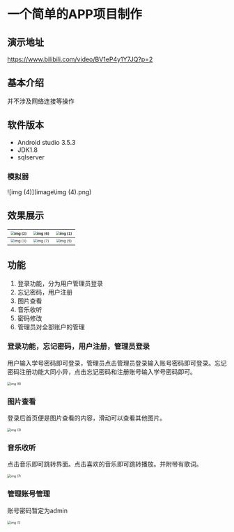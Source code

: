 # 一个简单的APP项目制作

## 演示地址

https://www.bilibili.com/video/BV1eP4y1Y7JQ?p=2

## 基本介绍

并不涉及网络连接等操作

## 软件版本

- Android studio 3.5.3
- JDK1.8
- sqlserver

### 模拟器

![img (4)](image\img (4).png)

## 效果展示

| <img src="E:\GitHub\ssm-4k-wallpaper-2\image\img (2).png" alt="img (2)" style="zoom: 50%;" /> | <img src="E:\GitHub\ssm-4k-wallpaper-2\image\img (6).png" alt="img (6)" style="zoom:50%;" /> | <img src="E:\GitHub\ssm-4k-wallpaper-2\image\img (1).png" alt="img (1)" style="zoom:50%;" /> |
| :----------------------------------------------------------: | :----------------------------------------------------------: | :----------------------------------------------------------: |
| <img src="E:\GitHub\ssm-4k-wallpaper-2\image\img (3).png" alt="img (3)" style="zoom:50%;" /> | <img src="E:\GitHub\ssm-4k-wallpaper-2\image\img (7).png" alt="img (7)" style="zoom:50%;" /> | <img src="E:\GitHub\ssm-4k-wallpaper-2\image\img (5).png" alt="img (5)" style="zoom:50%;" /> |

## 功能

1. 登录功能，分为用户管理员登录
2. 忘记密码，用户注册
3. 图片查看
4. 音乐收听
5. 密码修改
6. 管理员对全部账户的管理

### 登录功能，忘记密码，用户注册，管理员登录

用户输入学号密码即可登录，管理员点击管理员登录输入账号密码即可登录。忘记密码注册功能大同小异，点击忘记密码和注册账号输入学号密码即可。

<img src="E:\GitHub\ssm-4k-wallpaper-2\image\img (6).png" alt="img (6)" style="zoom:50%;" />

### 图片查看

登录后首页便是图片查看的内容，滑动可以查看其他图片。

<img src="E:\GitHub\ssm-4k-wallpaper-2\image\img (3).png" alt="img (3)" style="zoom:50%;" />

### 音乐收听

点击音乐即可跳转界面。点击喜欢的音乐即可跳转播放。并附带有歌词。

<img src="E:\GitHub\ssm-4k-wallpaper-2\image\img (7).png" alt="img (7)" style="zoom:50%;" />

### 管理账号管理

账号密码暂定为admin

<img src="E:\GitHub\ssm-4k-wallpaper-2\image\img (1).png" alt="img (1)" style="zoom:50%;" />
